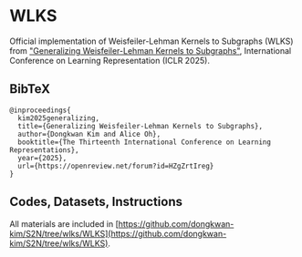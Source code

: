 # WLKS

Official implementation of Weisfeiler-Lehman Kernels to Subgraphs (WLKS) from ["Generalizing Weisfeiler-Lehman Kernels to Subgraphs"](https://openreview.net/forum?id=HZgZrtIreg), International Conference on Learning Representation (ICLR 2025).

## BibTeX

```
@inproceedings{
  kim2025generalizing,
  title={Generalizing Weisfeiler-Lehman Kernels to Subgraphs},
  author={Dongkwan Kim and Alice Oh},
  booktitle={The Thirteenth International Conference on Learning Representations},
  year={2025},
  url={https://openreview.net/forum?id=HZgZrtIreg}
}
```

## Codes, Datasets, Instructions

All materials are included in [https://github.com/dongkwan-kim/S2N/tree/wlks/WLKS](https://github.com/dongkwan-kim/S2N/tree/wlks/WLKS).
